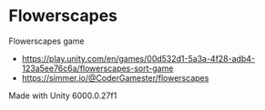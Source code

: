 # Flowerscapes
Flowerscapes game

- https://play.unity.com/en/games/00d532d1-5a3a-4f28-adb4-123a5ee76c6a/flowerscapes-sort-game
- https://simmer.io/@CoderGamester/flowerscapes

Made with Unity 6000.0.27f1
